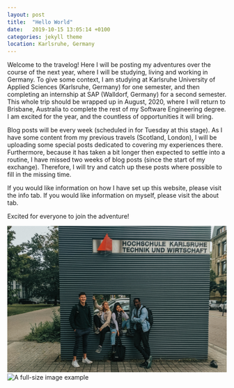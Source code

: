 ```yaml
---
layout: post
title:  "Hello World"
date:   2019-10-15 13:05:14 +0100
categories: jekyll theme
location: Karlsruhe, Germany
---
```


Welcome to the travelog! Here I will be posting my adventures over the course of the next year, where I will be studying, living and working in Germany. To give some context, I am studying at Karlsruhe University of Applied Sciences (Karlsruhe, Germany) for one semester, and then completing an internship at SAP (Walldorf, Germany) for a second semester. This whole trip should be wrapped up in August, 2020, where I will return to Brisbane, Australia to complete the rest of my Software Engineering degree. I am excited for the year, and the countless of opportunities it will bring. 
 
Blog posts will be every week (scheduled in for Tuesday at this stage). As I have some content from my previous travels (Scotland, London), I will be uploading some special posts dedicated to covering my experiences there. Furthermore, because it has taken a bit longer then expected to settle into a routine, I have missed two weeks of blog posts (since the start of my exchange). Therefore, I will try and catch up these posts where possible to fill in the missing time.

If you would like information on how I have set up this website, please visit the info tab. If you would like information on myself, please visit the about tab. 

Excited for everyone to join the adventure!

<!-- <div class="post-image post-image--split">
    <img src="img/Hello World/IMG_7025.jpg" width="200" height="486" alt="The first in an example of split-imagery" />
    <img src="img/Hello World/IMG_7359.jpg" width="200" height="486" alt="The second in an example of split-imagery" />
</div> -->

<div class="post-image">
    <!-- <img src="img/Hello World/IMG_7025.jpg" style="height:482px;" alt="A full-size image example" /> -->
    <img src="img/Hello World/IMG_7025.jpg" alt="A full-size image example" />
    <img src="img/Hello World/IMG_7359.jpg" alt="A full-size image example" />
</div>
